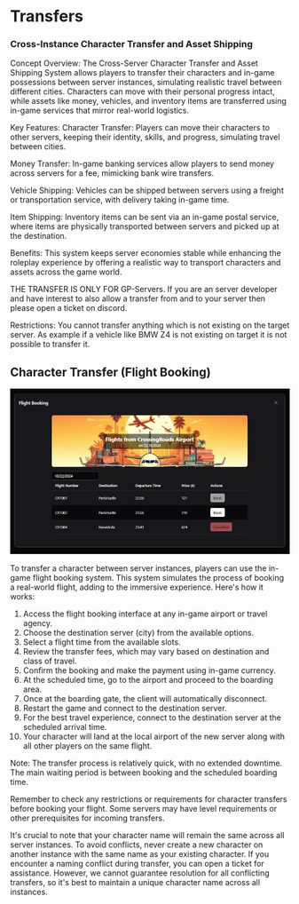 # Transfers

### Cross-Instance Character Transfer and Asset Shipping

Concept Overview: The Cross-Server Character Transfer and Asset Shipping System allows players to transfer their characters and in-game possessions between server instances, simulating realistic travel between different cities. Characters can move with their personal progress intact, while assets like money, vehicles, and inventory items are transferred using in-game services that mirror real-world logistics.

Key Features:
Character Transfer:
Players can move their characters to other servers, keeping their identity, skills, and progress, simulating travel between cities.

Money Transfer:
In-game banking services allow players to send money across servers for a fee, mimicking bank wire transfers.

Vehicle Shipping:
Vehicles can be shipped between servers using a freight or transportation service, with delivery taking in-game time.

Item Shipping:
Inventory items can be sent via an in-game postal service, where items are physically transported between servers and picked up at the destination.

Benefits:
This system keeps server economies stable while enhancing the roleplay experience by offering a realistic way to transport characters and assets across the game world.

THE TRANSFER IS ONLY FOR GP-Servers. If you are an server developer and have interest to also allow a transfer from and to your server then please open a ticket on discord.

Restrictions: You cannot transfer anything which is not existing on the target server. As example if a vehicle like BMW Z4 is not existing on target it is not possible to transfer it. 

## Character Transfer (Flight Booking)

![](../images/transfers/flightbooking.png)

To transfer a character between server instances, players can use the in-game flight booking system. This system simulates the process of booking a real-world flight, adding to the immersive experience. Here's how it works:

1. Access the flight booking interface at any in-game airport or travel agency.
2. Choose the destination server (city) from the available options.
3. Select a flight time from the available slots.
4. Review the transfer fees, which may vary based on destination and class of travel.
5. Confirm the booking and make the payment using in-game currency.
6. At the scheduled time, go to the airport and proceed to the boarding area.
7. Once at the boarding gate, the client will automatically disconnect.
8. Restart the game and connect to the destination server.
9. For the best travel experience, connect to the destination server at the scheduled arrival time.
10. Your character will land at the local airport of the new server along with all other players on the same flight.

Note: The transfer process is relatively quick, with no extended downtime. The main waiting period is between booking and the scheduled boarding time.

Remember to check any restrictions or requirements for character transfers before booking your flight. Some servers may have level requirements or other prerequisites for incoming transfers. 

It's crucial to note that your character name will remain the same across all server instances. To avoid conflicts, never create a new character on another instance with the same name as your existing character. If you encounter a naming conflict during transfer, you can open a ticket for assistance. However, we cannot guarantee resolution for all conflicting transfers, so it's best to maintain a unique character name across all instances.

